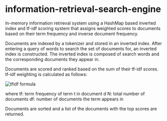 # information-retrieval-search-engine


In-memory information retrieval system using a HashMap based inverted index and tf-idf scoring system that assigns weighted scores to documents based on their term frequency and inverse document frequency. 

Documents are indexed by a tokenizer and stored in an inverted index. After entering a query of words to search the set of documents for, an inverted index is constructed. The inverted index is composed of search words and the corresponding documents they appear in. 

Documents are scored and ranked based on the sum of their tf-idf scores.
tf-idf weighting is calculated as follows:

![tfidf formula](https://user-images.githubusercontent.com/55144676/82619598-6171a100-9ba4-11ea-8751-ac9216e9249a.PNG)

where
tf: term frequency of term t in document d
N: total number of documents
df: number of documents the term appears in 

Documents are sorted and a list of the documents with the top scores are returned.



